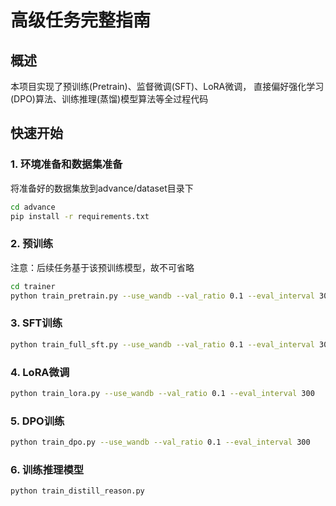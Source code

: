 # 高级任务完整指南

## 概述

本项目实现了预训练(Pretrain)、监督微调(SFT)、LoRA微调， 直接偏好强化学习(DPO)算法、训练推理(蒸馏)模型算法等全过程代码

## 快速开始

### 1. 环境准备和数据集准备

将准备好的数据集放到advance/dataset目录下

```bash
cd advance
pip install -r requirements.txt
```

### 2. **预训练**

注意：后续任务基于该预训练模型，故不可省略

```bash
cd trainer
python train_pretrain.py --use_wandb --val_ratio 0.1 --eval_interval 300
```

### 3. SFT训练

```bash
python train_full_sft.py --use_wandb --val_ratio 0.1 --eval_interval 300
```

### 4. LoRA微调

```bash
python train_lora.py --use_wandb --val_ratio 0.1 --eval_interval 300
```

### 5. DPO训练

```bash
python train_dpo.py --use_wandb --val_ratio 0.1 --eval_interval 300
```

### 6. 训练推理模型

```
python train_distill_reason.py
```



